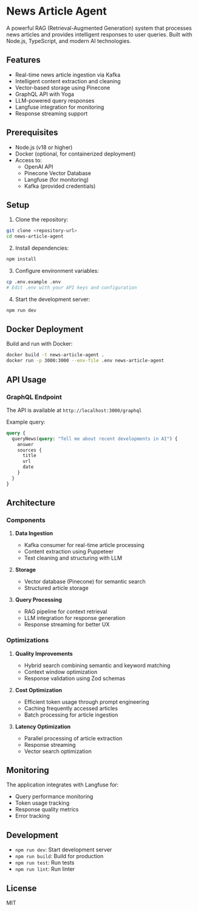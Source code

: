 # News Article Agent

A powerful RAG (Retrieval-Augmented Generation) system that processes news articles and provides intelligent responses to user queries. Built with Node.js, TypeScript, and modern AI technologies.

## Features

- Real-time news article ingestion via Kafka
- Intelligent content extraction and cleaning
- Vector-based storage using Pinecone
- GraphQL API with Yoga
- LLM-powered query responses
- Langfuse integration for monitoring
- Response streaming support

## Prerequisites

- Node.js (v18 or higher)
- Docker (optional, for containerized deployment)
- Access to:
  - OpenAI API
  - Pinecone Vector Database
  - Langfuse (for monitoring)
  - Kafka (provided credentials)

## Setup

1. Clone the repository:
```bash
git clone <repository-url>
cd news-article-agent
```

2. Install dependencies:
```bash
npm install
```

3. Configure environment variables:
```bash
cp .env.example .env
# Edit .env with your API keys and configuration
```

4. Start the development server:
```bash
npm run dev
```

## Docker Deployment

Build and run with Docker:

```bash
docker build -t news-article-agent .
docker run -p 3000:3000 --env-file .env news-article-agent
```

## API Usage

### GraphQL Endpoint

The API is available at `http://localhost:3000/graphql`

Example query:
```graphql
query {
  queryNews(query: "Tell me about recent developments in AI") {
    answer
    sources {
      title
      url
      date
    }
  }
}
```

## Architecture

### Components

1. **Data Ingestion**
   - Kafka consumer for real-time article processing
   - Content extraction using Puppeteer
   - Text cleaning and structuring with LLM

2. **Storage**
   - Vector database (Pinecone) for semantic search
   - Structured article storage

3. **Query Processing**
   - RAG pipeline for context retrieval
   - LLM integration for response generation
   - Response streaming for better UX

### Optimizations

1. **Quality Improvements**
   - Hybrid search combining semantic and keyword matching
   - Context window optimization
   - Response validation using Zod schemas

2. **Cost Optimization**
   - Efficient token usage through prompt engineering
   - Caching frequently accessed articles
   - Batch processing for article ingestion

3. **Latency Optimization**
   - Parallel processing of article extraction
   - Response streaming
   - Vector search optimization

## Monitoring

The application integrates with Langfuse for:
- Query performance monitoring
- Token usage tracking
- Response quality metrics
- Error tracking

## Development

- `npm run dev`: Start development server
- `npm run build`: Build for production
- `npm run test`: Run tests
- `npm run lint`: Run linter

## License

MIT 